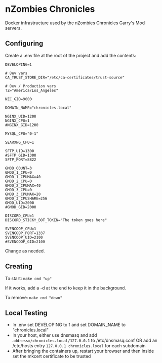 # nZombies Chronicles
Docker infrastructure used by the nZombies Chronicles Garry's Mod servers. 

## Configuring
Create a .env file at the root of the project and add the contents:

```
DEVELOPING=1

# Dev vars
CA_TRUST_STORE_DIR="/etc/ca-certificates/trust-source"

# Dev / Production vars
TZ="America/Los_Angeles"

NZC_GID=9000

DOMAIN_NAME="chronicles.local"

NGINX_UID=1200
NGINX_CPU=1
#NGINX_GID=1200

MYSQL_CPU="0-1"

SEARXNG_CPU=1

SFTP_UID=1300
#SFTP_GID=1300
SFTP_PORT=8822

GMOD_COUNT=3
GMOD_1_CPU=0
GMOD_1_CPUMAX=40
GMOD_2_CPU=0
GMOD_2_CPUMAX=40
GMOD_3_CPU=0
GMOD_3_CPUMAX=20
GMOD_3_CPUSHARE=256
GMOD_UID=2000 
#GMOD_GID=2000

DISCORD_CPU=1
DISCORD_STICKY_BOT_TOKEN="The token goes here"

SVENCOOP_CPU=1
SVENCOOP_PORT=1337
SVENCOOP_UID=2100
#SVENCOOP_GID=2100
```

Change as needed.

## Creating
To start:
`make cmd "up"`

If it works, add a -d at the end to keep it in the background.

To remove:
`make cmd "down"`

## Local Testing
* In .env set DEVELOPING to 1 and set DOMAIN_NAME to "chronicles.local"
* In your host, either use dnsmasq and add `address=/chronicles.local/127.0.0.1` to /etc/dnsmasq.conf OR add an /etc/hosts entry `127.0.0.1 chronicles.local` for each subdomain
* After bringing the containers up, restart your browser and then inside set the mkcert certificate to be trusted


